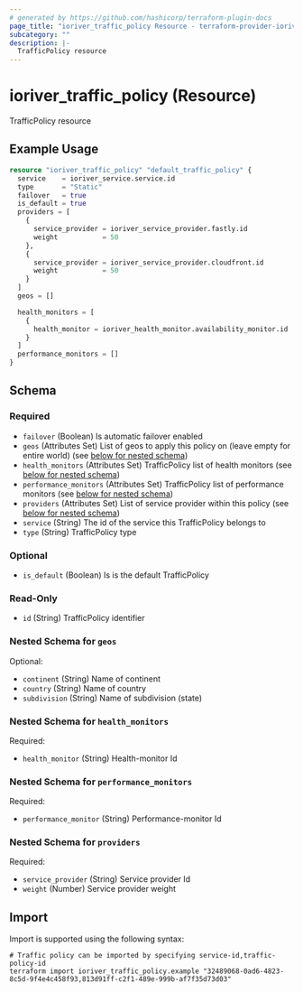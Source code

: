 ```yaml
---
# generated by https://github.com/hashicorp/terraform-plugin-docs
page_title: "ioriver_traffic_policy Resource - terraform-provider-ioriver"
subcategory: ""
description: |-
  TrafficPolicy resource
---
```


# ioriver_traffic_policy (Resource)

TrafficPolicy resource

## Example Usage

```terraform
resource "ioriver_traffic_policy" "default_traffic_policy" {
  service    = ioriver_service.service.id
  type       = "Static"
  failover   = true
  is_default = true
  providers = [
    {
      service_provider = ioriver_service_provider.fastly.id
      weight           = 50
    },
    {
      service_provider = ioriver_service_provider.cloudfront.id
      weight           = 50
    }
  ]
  geos = []

  health_monitors = [
    {
      health_monitor = ioriver_health_monitor.availability_monitor.id
    }
  ]
  performance_monitors = []
}
```

<!-- schema generated by tfplugindocs -->
## Schema

### Required

- `failover` (Boolean) Is automatic failover enabled
- `geos` (Attributes Set) List of geos to apply this policy on (leave empty for entire world) (see [below for nested schema](#nestedatt--geos))
- `health_monitors` (Attributes Set) TrafficPolicy list of health monitors (see [below for nested schema](#nestedatt--health_monitors))
- `performance_monitors` (Attributes Set) TrafficPolicy list of performance monitors (see [below for nested schema](#nestedatt--performance_monitors))
- `providers` (Attributes Set) List of service provider within this policy (see [below for nested schema](#nestedatt--providers))
- `service` (String) The id of the service this TrafficPolicy belongs to
- `type` (String) TrafficPolicy type

### Optional

- `is_default` (Boolean) Is is the default TrafficPolicy

### Read-Only

- `id` (String) TrafficPolicy identifier

<a id="nestedatt--geos"></a>
### Nested Schema for `geos`

Optional:

- `continent` (String) Name of continent
- `country` (String) Name of country
- `subdivision` (String) Name of subdivision (state)


<a id="nestedatt--health_monitors"></a>
### Nested Schema for `health_monitors`

Required:

- `health_monitor` (String) Health-monitor Id


<a id="nestedatt--performance_monitors"></a>
### Nested Schema for `performance_monitors`

Required:

- `performance_monitor` (String) Performance-monitor Id


<a id="nestedatt--providers"></a>
### Nested Schema for `providers`

Required:

- `service_provider` (String) Service provider Id
- `weight` (Number) Service provider weight

## Import

Import is supported using the following syntax:

```shell
# Traffic policy can be imported by specifying service-id,traffic-policy-id
terraform import ioriver_traffic_policy.example "32489068-0ad6-4823-8c5d-9f4e4c458f93,813d91ff-c2f1-489e-999b-af7f35d73d03"
```
